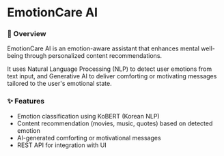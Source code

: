 # EmotionCare AI

### 🧠 Overview  
EmotionCare AI is an emotion-aware assistant that enhances mental well-being through personalized content recommendations.  

It uses Natural Language Processing (NLP) to detect user emotions from text input, and Generative AI to deliver comforting or motivating messages tailored to the user's emotional state.

### ✨ Features
- Emotion classification using KoBERT (Korean NLP)
- Content recommendation (movies, music, quotes) based on detected emotion
- AI-generated comforting or motivational messages
- REST API for integration with UI
